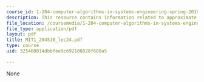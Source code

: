 ```yaml
---
course_id: 1-204-computer-algorithms-in-systems-engineering-spring-2010
description: This resource contains information related to approximate queuing analysis.
file_location: /coursemedia/1-204-computer-algorithms-in-systems-engineering-spring-2010/325408014dbbfee9c692180820f680a5_MIT1_204S10_lec24.pdf
file_type: application/pdf
layout: pdf
title: MIT1_204S10_lec24.pdf
type: course
uid: 325408014dbbfee9c692180820f680a5

---
```

None